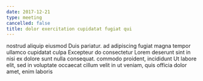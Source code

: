 ```yaml
---
date: 2017-12-21
type: meeting
cancelled: false
title: dolor exercitation cupidatat fugiat qui
---
```

nostrud aliquip eiusmod Duis pariatur. ad adipiscing fugiat magna tempor ullamco cupidatat culpa Excepteur do consectetur Lorem deserunt sint in nisi ex dolore sunt nulla consequat. commodo proident, incididunt Ut labore elit, sed in voluptate occaecat cillum velit in ut veniam, quis officia dolor amet, enim laboris